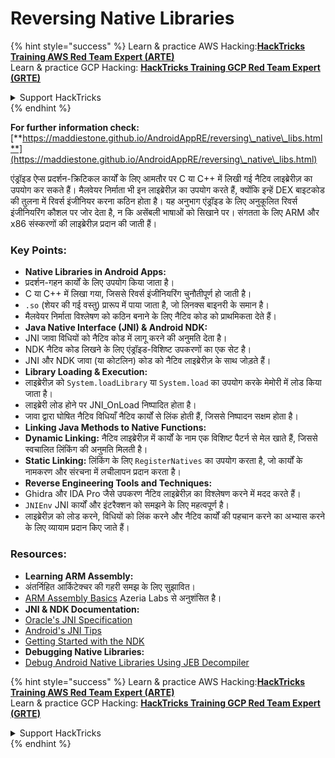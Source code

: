 # Reversing Native Libraries

{% hint style="success" %}
Learn & practice AWS Hacking:<img src="/.gitbook/assets/arte.png" alt="" data-size="line">[**HackTricks Training AWS Red Team Expert (ARTE)**](https://training.hacktricks.xyz/courses/arte)<img src="/.gitbook/assets/arte.png" alt="" data-size="line">\
Learn & practice GCP Hacking: <img src="/.gitbook/assets/grte.png" alt="" data-size="line">[**HackTricks Training GCP Red Team Expert (GRTE)**<img src="/.gitbook/assets/grte.png" alt="" data-size="line">](https://training.hacktricks.xyz/courses/grte)

<details>

<summary>Support HackTricks</summary>

* Check the [**subscription plans**](https://github.com/sponsors/carlospolop)!
* **Join the** 💬 [**Discord group**](https://discord.gg/hRep4RUj7f) or the [**telegram group**](https://t.me/peass) or **follow** us on **Twitter** 🐦 [**@hacktricks\_live**](https://twitter.com/hacktricks\_live)**.**
* **Share hacking tricks by submitting PRs to the** [**HackTricks**](https://github.com/carlospolop/hacktricks) and [**HackTricks Cloud**](https://github.com/carlospolop/hacktricks-cloud) github repos.

</details>
{% endhint %}


**For further information check:** [**https://maddiestone.github.io/AndroidAppRE/reversing\_native\_libs.html**](https://maddiestone.github.io/AndroidAppRE/reversing\_native\_libs.html)

एंड्रॉइड ऐप्स प्रदर्शन-क्रिटिकल कार्यों के लिए आमतौर पर C या C++ में लिखी गई नैटिव लाइब्रेरीज़ का उपयोग कर सकते हैं। मैलवेयर निर्माता भी इन लाइब्रेरीज़ का उपयोग करते हैं, क्योंकि इन्हें DEX बाइटकोड की तुलना में रिवर्स इंजीनियर करना कठिन होता है। यह अनुभाग एंड्रॉइड के लिए अनुकूलित रिवर्स इंजीनियरिंग कौशल पर जोर देता है, न कि असेंबली भाषाओं को सिखाने पर। संगतता के लिए ARM और x86 संस्करणों की लाइब्रेरीज़ प्रदान की जाती हैं।

### Key Points:

* **Native Libraries in Android Apps:**
* प्रदर्शन-गहन कार्यों के लिए उपयोग किया जाता है।
* C या C++ में लिखा गया, जिससे रिवर्स इंजीनियरिंग चुनौतीपूर्ण हो जाती है।
* `.so` (शेयर की गई वस्तु) प्रारूप में पाया जाता है, जो लिनक्स बाइनरी के समान है।
* मैलवेयर निर्माता विश्लेषण को कठिन बनाने के लिए नैटिव कोड को प्राथमिकता देते हैं।
* **Java Native Interface (JNI) & Android NDK:**
* JNI जावा विधियों को नैटिव कोड में लागू करने की अनुमति देता है।
* NDK नैटिव कोड लिखने के लिए एंड्रॉइड-विशिष्ट उपकरणों का एक सेट है।
* JNI और NDK जावा (या कोटलिन) कोड को नैटिव लाइब्रेरीज़ के साथ जोड़ते हैं।
* **Library Loading & Execution:**
* लाइब्रेरीज़ को `System.loadLibrary` या `System.load` का उपयोग करके मेमोरी में लोड किया जाता है।
* लाइब्रेरी लोड होने पर JNI\_OnLoad निष्पादित होता है।
* जावा द्वारा घोषित नैटिव विधियाँ नैटिव कार्यों से लिंक होती हैं, जिससे निष्पादन सक्षम होता है।
* **Linking Java Methods to Native Functions:**
* **Dynamic Linking:** नैटिव लाइब्रेरीज़ में कार्यों के नाम एक विशिष्ट पैटर्न से मेल खाते हैं, जिससे स्वचालित लिंकिंग की अनुमति मिलती है।
* **Static Linking:** लिंकिंग के लिए `RegisterNatives` का उपयोग करता है, जो कार्यों के नामकरण और संरचना में लचीलापन प्रदान करता है।
* **Reverse Engineering Tools and Techniques:**
* Ghidra और IDA Pro जैसे उपकरण नैटिव लाइब्रेरीज़ का विश्लेषण करने में मदद करते हैं।
* `JNIEnv` JNI कार्यों और इंटरैक्शन को समझने के लिए महत्वपूर्ण है।
* लाइब्रेरीज़ को लोड करने, विधियों को लिंक करने और नैटिव कार्यों की पहचान करने का अभ्यास करने के लिए व्यायाम प्रदान किए जाते हैं।

### Resources:

* **Learning ARM Assembly:**
* अंतर्निहित आर्किटेक्चर की गहरी समझ के लिए सुझावित।
* [ARM Assembly Basics](https://azeria-labs.com/writing-arm-assembly-part-1/) Azeria Labs से अनुशंसित है।
* **JNI & NDK Documentation:**
* [Oracle's JNI Specification](https://docs.oracle.com/javase/7/docs/technotes/guides/jni/spec/jniTOC.html)
* [Android's JNI Tips](https://developer.android.com/training/articles/perf-jni)
* [Getting Started with the NDK](https://developer.android.com/ndk/guides/)
* **Debugging Native Libraries:**
* [Debug Android Native Libraries Using JEB Decompiler](https://medium.com/@shubhamsonani/how-to-debug-android-native-libraries-using-jeb-decompiler-eec681a22cf3)


{% hint style="success" %}
Learn & practice AWS Hacking:<img src="/.gitbook/assets/arte.png" alt="" data-size="line">[**HackTricks Training AWS Red Team Expert (ARTE)**](https://training.hacktricks.xyz/courses/arte)<img src="/.gitbook/assets/arte.png" alt="" data-size="line">\
Learn & practice GCP Hacking: <img src="/.gitbook/assets/grte.png" alt="" data-size="line">[**HackTricks Training GCP Red Team Expert (GRTE)**<img src="/.gitbook/assets/grte.png" alt="" data-size="line">](https://training.hacktricks.xyz/courses/grte)

<details>

<summary>Support HackTricks</summary>

* Check the [**subscription plans**](https://github.com/sponsors/carlospolop)!
* **Join the** 💬 [**Discord group**](https://discord.gg/hRep4RUj7f) or the [**telegram group**](https://t.me/peass) or **follow** us on **Twitter** 🐦 [**@hacktricks\_live**](https://twitter.com/hacktricks\_live)**.**
* **Share hacking tricks by submitting PRs to the** [**HackTricks**](https://github.com/carlospolop/hacktricks) and [**HackTricks Cloud**](https://github.com/carlospolop/hacktricks-cloud) github repos.

</details>
{% endhint %}

